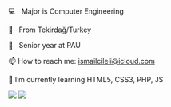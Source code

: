 
<p> 💻 &nbsp Major is Computer Engineering </p>
<p> 🥳 &nbsp From Tekirdağ/Turkey </p>
<p> 👻 &nbsp Senior year at PAU </p>
<p> 📫 How to reach me: <a href="mailto:ismailcileli@icloud.com">ismailcileli@icloud.com</a></p>
<p> 🌱 I’m currently learning HTML5, CSS3, PHP, JS</p>

[![](https://img.shields.io/badge/linkedin-%230077B5.svg?&style=for-the-badge&logo=linkedin&logoColor=white)](https://www.linkedin.com/in/ismailcileli/)
[![](https://img.shields.io/badge/instagram-%23E4405F.svg?&style=for-the-badge&logo=instagram&logoColor=white)](https://instagram.com/imcileli)
<!--
**ismlcll/ismlcll** is a ✨ _special_ ✨ repository because its `README.md` (this file) appears on your GitHub profile.

Here are some ideas to get you started:

- 🔭 I’m currently working on ...
- 🌱 I’m currently learning ...
- 👯 I’m looking to collaborate on ...
- 🤔 I’m looking for help with ...
- 💬 Ask me about ...
- 📫 How to reach me: ...
- 😄 Pronouns: ...
- ⚡ Fun fact: ...
-->
